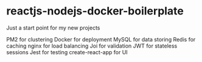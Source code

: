 # reactjs-nodejs-docker-boilerplate
Just a start point for my new projects

PM2 for clustering
Docker for deployment
MySQL for data storing
Redis for caching
nginx for load balancing
Joi for validation
JWT for stateless sessions
Jest for testing
create-react-app for UI